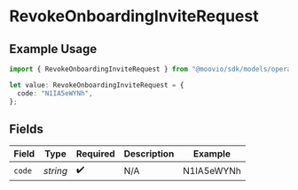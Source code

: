 # RevokeOnboardingInviteRequest

## Example Usage

```typescript
import { RevokeOnboardingInviteRequest } from "@moovio/sdk/models/operations";

let value: RevokeOnboardingInviteRequest = {
  code: "N1IA5eWYNh",
};
```

## Fields

| Field              | Type               | Required           | Description        | Example            |
| ------------------ | ------------------ | ------------------ | ------------------ | ------------------ |
| `code`             | *string*           | :heavy_check_mark: | N/A                | N1IA5eWYNh         |